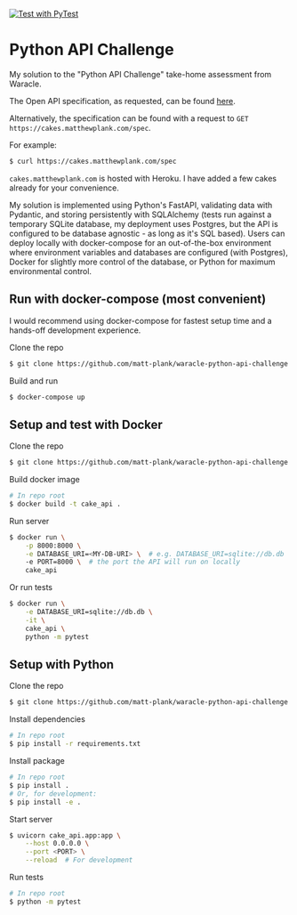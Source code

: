[![Test with PyTest](https://github.com/matt-plank/waracle-python-api-challenge/actions/workflows/test.yaml/badge.svg)](https://github.com/matt-plank/waracle-python-api-challenge/actions/workflows/test.yaml)

# Python API Challenge

My solution to the "Python API Challenge" take-home assessment from Waracle.

The Open API specification, as requested, can be found [here](cake_api/specification.json).

Alternatively, the specification can be found with a request to `GET https://cakes.matthewplank.com/spec`.

For example:

```bash
$ curl https://cakes.matthewplank.com/spec
```

`cakes.matthewplank.com` is hosted with Heroku. I have added a few cakes already for your convenience.

My solution is implemented using Python's FastAPI, validating data with Pydantic, and storing persistently with SQLAlchemy (tests run against a temporary SQLite database, my deployment uses Postgres, but the API is configured to be database agnostic - as long as it's SQL based). Users can deploy locally with docker-compose for an out-of-the-box environment where environment variables and databases are configured (with Postgres), Docker for slightly more control of the database, or Python for maximum environmental control.

## Run with docker-compose (most convenient)

I would recommend using docker-compose for fastest setup time and a hands-off development experience.

Clone the repo

```bash
$ git clone https://github.com/matt-plank/waracle-python-api-challenge.git
```

Build and run

```bash
$ docker-compose up
```

## Setup and test with Docker

Clone the repo

```bash
$ git clone https://github.com/matt-plank/waracle-python-api-challenge.git
```

Build docker image

```bash
# In repo root
$ docker build -t cake_api .
```

Run server

```bash
$ docker run \
    -p 8000:8000 \
    -e DATABASE_URI=<MY-DB-URI> \  # e.g. DATABASE_URI=sqlite://db.db
    -e PORT=8000 \  # the port the API will run on locally
    cake_api
```

Or run tests

```bash
$ docker run \
    -e DATABASE_URI=sqlite://db.db \
    -it \
    cake_api \
    python -m pytest
```

## Setup with Python

Clone the repo

```bash
$ git clone https://github.com/matt-plank/waracle-python-api-challenge.git
```

Install dependencies

```bash
# In repo root
$ pip install -r requirements.txt
```

Install package

```bash
# In repo root
$ pip install .
# Or, for development:
$ pip install -e .
```

Start server

```bash
$ uvicorn cake_api.app:app \
    --host 0.0.0.0 \
    --port <PORT> \
    --reload  # For development
```

Run tests

```bash
# In repo root
$ python -m pytest
```
